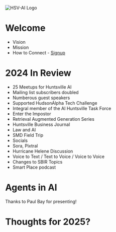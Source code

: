 ![HSV-AI Logo](https://hsv.ai/wp-content/uploads/2022/03/logo_v11_2022.png)


# Welcome

- Vision
- Mission
- How to Connect - [Signup](https://hsv.ai/subscribe)

# 2024 In Review

- 25 Meetups for Huntsville AI
- Mailing list subscribers doubled
- Numberous guest speakers
- Supported HudsonAlpha Tech Challenge
- Integral member of the AI Huntsville Task Force
- Enter the Impostor
- Retrieval Augmented Generation Series
- Huntsville Business Journal
- Law and AI
- SMD Field Trip
- Socials
- Sora, Pixtral
- Hurricane Helene Discussion
- Voice to Text / Text to Voice / Voice to Voice
- Changes to SBIR Topics
- Smart Place podcast

# Agents in AI

Thanks to Paul Bay for presenting!

# Thoughts for 2025?